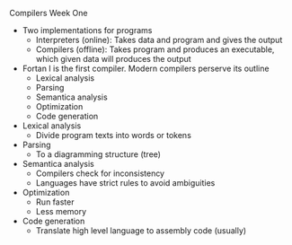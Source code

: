 Compilers
Week One
- Two implementations for programs
  - Interpreters (online): Takes data and program and gives the output
  - Compilers (offline): Takes program and produces an executable, which given data will produces the output
- Fortan I is the first compiler. Modern compilers perserve its outline
  - Lexical analysis
  - Parsing
  - Semantica analysis
  - Optimization
  - Code generation
- Lexical analysis
  - Divide program texts into words or tokens
- Parsing
  - To a diagramming structure (tree)
- Semantica analysis
  - Compilers check for inconsistency
  - Languages have strict rules to avoid ambiguities
- Optimization
  - Run faster
  - Less memory
- Code generation
  - Translate high level language to assembly code (usually)
